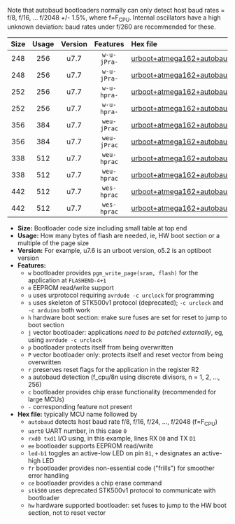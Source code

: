 Note that autobaud bootloaders normally can only detect host baud rates = f/8, f/16, ... f/2048 +/- 1.5%, where f=F<sub>CPU</sub>. Internal oscillators have a high unknown deviation: baud rates under f/260 are recommended for these.

|Size|Usage|Version|Features|Hex file|
|:-:|:-:|:-:|:-:|:--|
|248|256|u7.7|`w-u-jPra-`|[urboot+atmega162+autobaud_uart0_rxd0_txd1_led+b0.hex](https://raw.githubusercontent.com/stefanrueger/urboot.hex/main/cores/majorcore/atmega162/autobaud/urboot+atmega162+autobaud_uart0_rxd0_txd1_led+b0.hex)|
|248|256|u7.7|`w-u-jPra-`|[urboot+atmega162+autobaud_uart1_rxb2_txb3_led+b0.hex](https://raw.githubusercontent.com/stefanrueger/urboot.hex/main/cores/majorcore/atmega162/autobaud/urboot+atmega162+autobaud_uart1_rxb2_txb3_led+b0.hex)|
|252|256|u7.7|`w-u-hpra-`|[urboot+atmega162+autobaud_uart0_rxd0_txd1_led+b0_fr_hw.hex](https://raw.githubusercontent.com/stefanrueger/urboot.hex/main/cores/majorcore/atmega162/autobaud/urboot+atmega162+autobaud_uart0_rxd0_txd1_led+b0_fr_hw.hex)|
|252|256|u7.7|`w-u-hpra-`|[urboot+atmega162+autobaud_uart1_rxb2_txb3_led+b0_fr_hw.hex](https://raw.githubusercontent.com/stefanrueger/urboot.hex/main/cores/majorcore/atmega162/autobaud/urboot+atmega162+autobaud_uart1_rxb2_txb3_led+b0_fr_hw.hex)|
|356|384|u7.7|`weu-jPrac`|[urboot+atmega162+autobaud_uart0_rxd0_txd1_ee_led+b0_fr_ce.hex](https://raw.githubusercontent.com/stefanrueger/urboot.hex/main/cores/majorcore/atmega162/autobaud/urboot+atmega162+autobaud_uart0_rxd0_txd1_ee_led+b0_fr_ce.hex)|
|356|384|u7.7|`weu-jPrac`|[urboot+atmega162+autobaud_uart1_rxb2_txb3_ee_led+b0_fr_ce.hex](https://raw.githubusercontent.com/stefanrueger/urboot.hex/main/cores/majorcore/atmega162/autobaud/urboot+atmega162+autobaud_uart1_rxb2_txb3_ee_led+b0_fr_ce.hex)|
|338|512|u7.7|`weu-hprac`|[urboot+atmega162+autobaud_uart0_rxd0_txd1_ee_led+b0_fr_ce_hw.hex](https://raw.githubusercontent.com/stefanrueger/urboot.hex/main/cores/majorcore/atmega162/autobaud/urboot+atmega162+autobaud_uart0_rxd0_txd1_ee_led+b0_fr_ce_hw.hex)|
|338|512|u7.7|`weu-hprac`|[urboot+atmega162+autobaud_uart1_rxb2_txb3_ee_led+b0_fr_ce_hw.hex](https://raw.githubusercontent.com/stefanrueger/urboot.hex/main/cores/majorcore/atmega162/autobaud/urboot+atmega162+autobaud_uart1_rxb2_txb3_ee_led+b0_fr_ce_hw.hex)|
|442|512|u7.7|`wes-hprac`|[urboot+atmega162+autobaud_uart0_rxd0_txd1_ee_led+b0_fr_ce_stk500_hw.hex](https://raw.githubusercontent.com/stefanrueger/urboot.hex/main/cores/majorcore/atmega162/autobaud/urboot+atmega162+autobaud_uart0_rxd0_txd1_ee_led+b0_fr_ce_stk500_hw.hex)|
|442|512|u7.7|`wes-hprac`|[urboot+atmega162+autobaud_uart1_rxb2_txb3_ee_led+b0_fr_ce_stk500_hw.hex](https://raw.githubusercontent.com/stefanrueger/urboot.hex/main/cores/majorcore/atmega162/autobaud/urboot+atmega162+autobaud_uart1_rxb2_txb3_ee_led+b0_fr_ce_stk500_hw.hex)|

- **Size:** Bootloader code size including small table at top end
- **Usage:** How many bytes of flash are needed, ie, HW boot section or a multiple of the page size
- **Version:** For example, u7.6 is an urboot version, o5.2 is an optiboot version
- **Features:**
  + `w` bootloader provides `pgm_write_page(sram, flash)` for the application at `FLASHEND-4+1`
  + `e` EEPROM read/write support
  + `u` uses urprotocol requiring `avrdude -c urclock` for programming
  + `s` uses skeleton of STK500v1 protocol (deprecated); `-c urclock` and `-c arduino` both work
  + `h` hardware boot section: make sure fuses are set for reset to jump to boot section
  + `j` vector bootloader: applications *need to be patched externally*, eg, using `avrdude -c urclock`
  + `p` bootloader protects itself from being overwritten
  + `P` vector bootloader only: protects itself and reset vector from being overwritten
  + `r` preserves reset flags for the application in the register R2
  + `a` autobaud detection (f_cpu/8n using discrete divisors, n = 1, 2, ..., 256)
  + `c` bootloader provides chip erase functionality (recommended for large MCUs)
  + `-` corresponding feature not present
- **Hex file:** typically MCU name followed by
  + `autobaud` detects host baud rate f/8, f/16, f/24, ..., f/2048 (f=F<sub>CPU</sub>)
  + `uart0` UART number, in this case `0`
  + `rxd0 txd1` I/O using, in this example, lines RX `D0` and TX `D1`
  + `ee` bootloader supports EEPROM read/write
  + `led-b1` toggles an active-low LED on pin `B1`, `+` designates an active-high LED
  + `fr` bootloader provides non-essential code ("frills") for smoother error handling
  + `ce` bootloader provides a chip erase command
  + `stk500` uses deprecated STK500v1 protocol to communicate with bootloader
  + `hw` hardware supported bootloader: set fuses to jump to the HW boot section, not to reset vector
